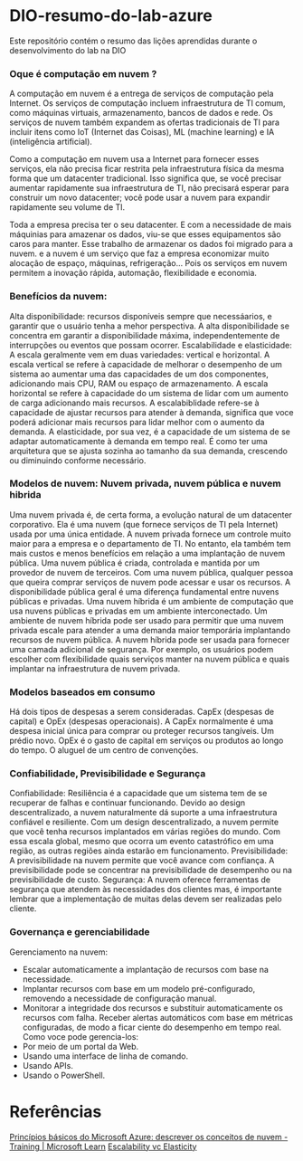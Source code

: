 # DIO-resumo-do-lab-azure
Este repositório contém o resumo das lições aprendidas durante o desenvolvimento do lab na DIO

### Oque é computação em nuvem ?
A computação em nuvem é a entrega de serviços de computação pela Internet. Os serviços de computação incluem infraestrutura de TI comum, como máquinas virtuais, armazenamento, bancos de dados e rede. Os serviços de nuvem também expandem as ofertas tradicionais de TI para incluir itens como IoT (Internet das Coisas), ML (machine learning) e IA (inteligência artificial).

Como a computação em nuvem usa a Internet para fornecer esses serviços, ela não precisa ficar restrita pela infraestrutura física da mesma forma que um datacenter tradicional. Isso significa que, se você precisar aumentar rapidamente sua infraestrutura de TI, não precisará esperar para construir um novo datacenter; você pode usar a nuvem para expandir rapidamente seu volume de TI.

Toda a empresa precisa ter o seu datacenter. E com a necessidade de mais máquinias para amazenar os dados, viu-se que esses equipamentos são caros para manter. Esse trabalho de armazenar os dados foi migrado para a nuvem. e a nuvem é um serviço que faz a empresa economizar muito alocação de espaço, máquinas, refrigeração... Pois os serviços em nuvem permitem a inovação rápida, automação, flexibilidade e economia.

### Benefícios da nuvem: 
Alta disponibilidade: recursos disponíveis sempre que necessáarios, e garantir que o usuário tenha a mehor perspectiva. A alta disponibilidade se concentra em garantir a disponibilidade máxima, independentemente de interrupções ou eventos que possam ocorrer.
Escalabilidade e elasticidade: 
A escala geralmente vem em duas variedades: vertical e horizontal.
A escala vertical se refere à capacidade de melhorar o desempenho de um sistema ao aumentar uma das capacidades de um dos componentes, adicionando mais CPU, RAM ou espaço de armazenamento.
A escala horizontal se refere à capacidade do um sistema de lidar com um aumento de carga adicionando mais recursos.
A escalabiblidade refere-se à capacidade de ajustar recursos para atender à demanda,  significa que voce poderá adicionar mais recursos para lidar melhor com o aumento da demanda.
A elasticidade, por sua vez, é a capacidade de um sistema de se adaptar automaticamente à demanda em tempo real. É como ter uma arquitetura que se ajusta sozinha ao tamanho da sua demanda, crescendo ou diminuindo conforme necessário.

### Modelos de nuvem: Nuvem privada, nuvem pública e nuvem hibrida
Uma nuvem privada é, de certa forma, a evolução natural de um datacenter corporativo. Ela é uma nuvem (que fornece serviços de TI pela Internet) usada por uma única entidade. A nuvem privada fornece um controle muito maior para a empresa e o departamento de TI. No entanto, ela também tem mais custos e menos benefícios em relação a uma implantação de nuvem pública. 
Uma nuvem pública é criada, controlada e mantida por um provedor de nuvem de terceiros. Com uma nuvem pública, qualquer pessoa que queira comprar serviços de nuvem pode acessar e usar os recursos. A disponibilidade pública geral é uma diferença fundamental entre nuvens públicas e privadas.
Uma nuvem híbrida é um ambiente de computação que usa nuvens públicas e privadas em um ambiente interconectado. Um ambiente de nuvem híbrida pode ser usado para permitir que uma nuvem privada escale para atender a uma demanda maior temporária implantando recursos de nuvem pública. A nuvem híbrida pode ser usada para fornecer uma camada adicional de segurança. Por exemplo, os usuários podem escolher com flexibilidade quais serviços manter na nuvem pública e quais implantar na infraestrutura de nuvem privada.

### Modelos baseados em consumo
Há dois tipos de despesas a serem consideradas. CapEx (despesas de capital) e OpEx (despesas operacionais).
A CapEx normalmente é uma despesa inicial única para comprar ou proteger recursos tangíveis. Um prédio novo.
OpEx é o gasto de capital em serviços ou produtos ao longo do tempo. O aluguel de um centro de convenções.

### Confiabilidade, Previsibilidade e Segurança
Confiabilidade: Resiliência é a capacidade que um sistema tem de se recuperar de falhas e continuar funcionando. 
Devido ao design descentralizado, a nuvem naturalmente dá suporte a uma infraestrutura confiável e resiliente. Com um design descentralizado, a nuvem permite que você tenha recursos implantados em várias regiões do mundo. Com essa escala global, mesmo que ocorra um evento catastrófico em uma região, as outras regiões ainda estarão em funcionamento.
Previsibilidade: A previsibilidade na nuvem permite que você avance com confiança. A previsibilidade pode se concentrar na previsibilidade de desempenho ou na previsibilidade de custo.
Segurança: A nuvem oferece ferramentas de segurança que atendem às necessidades dos clientes mas, é importante lembrar que a implementação de muitas delas devem ser realizadas pelo cliente.

### Governança e gerenciabilidade
Gerenciamento na nuvem:
- Escalar automaticamente a implantação de recursos com base na necessidade.
- Implantar recursos com base em um modelo pré-configurado, removendo a necessidade de configuração manual.
- Monitorar a integridade dos recursos e substituir automaticamente os recursos com falha.
Receber alertas automáticos com base em métricas configuradas, de modo a ficar ciente do desempenho em tempo real.
Como voce pode gerencia-los:
- Por meio de um portal da Web.
- Usando uma interface de linha de comando.
- Usando APIs.
- Usando o PowerShell.



# Referências
[Princípios básicos do Microsoft Azure: descrever os conceitos de nuvem - Training | Microsoft Learn](https://learn.microsoft.com/pt-br/training/paths/microsoft-azure-fundamentals-describe-cloud-concepts/)
[Escalability vc Elasticity](https://infraascode.com.br/scalability-vs-elasticity/#:~:text=Qual%20a%20Diferen%C3%A7a%20entre%20Escalabilidade%20e%20Elasticidade%3F%20Escalabilidade,na%20demanda%20de%20um%20determinado%20per%C3%ADodo%20ou%20evento.)

